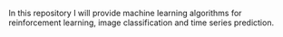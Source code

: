 In this repository I will provide machine learning algorithms for reinforcement learning, image classification and time series prediction.
